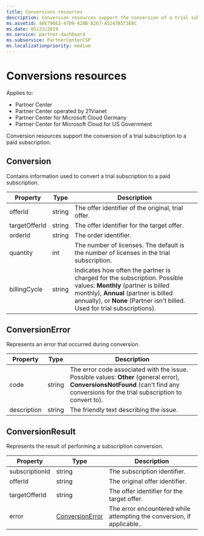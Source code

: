 ```yaml
---
title: Conversions resources
description: Conversion resources support the conversion of a trial subscription to a paid subscription.
ms.assetid: 4AE796E3-47D9-428B-8267-A5247B573E0C
ms.date: 05/23/2019
ms.service: partner-dashboard
ms.subservice: PartnerCenterCSP
ms.localizationpriority: medium
---
```


# Conversions resources

Applies to:

- Partner Center
- Partner Center operated by 21Vianet
- Partner Center for Microsoft Cloud Germany
- Partner Center for Microsoft Cloud for US Government

Conversion resources support the conversion of a trial subscription to a paid subscription.

## Conversion

Contains information used to convert a trial subscription to a paid subscription.

| Property | Type | Description |
| -------- | ---- | ----------- |
| offerId | string | The offer identifier of the original, trial offer. |
| targetOfferId | string | The offer identifier for the target offer. |
| orderId | string | The order identifier. |
| quantity | int | The number of licenses. The default is the number of licenses in the trial subscription. |
| billingCycle | string | Indicates how often the partner is charged for the subscription. Possible values: **Monthly** (partner is billed monthly), **Annual** (partner is billed annually), or **None** (Partner isn't billed. Used for trial subscriptions). |

## ConversionError

Represents an error that occurred during conversion.

| Property | Type | Description |
| -------- | ---- | ----------- |
| code | string | The error code associated with the issue. Possible values: **Other** (general error), **ConversionsNotFound** (can't find any conversions for the trial subscription to convert to).
| description | string | The friendly text describing the issue. |

## ConversionResult

Represents the result of performing a subscription conversion.

| Property       | Type                                | Description                                                            |
|----------------|-------------------------------------|------------------------------------------------------------------------|
| subscriptionId | string                              | The subscription identifier.                                           |
| offerId        | string                              | The original offer identifier.                                         |
| targetOfferId  | string                              | The offer identifier for the target offer.                             |
| error          | [ConversionError](#conversionerror) | The error encountered while attempting the conversion, if applicable.. |